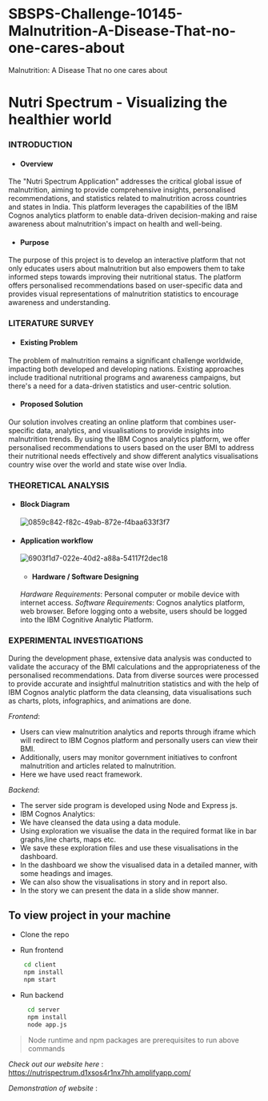 # SBSPS-Challenge-10145-Malnutrition-A-Disease-That-no-one-cares-about
Malnutrition: A Disease That no one cares about

# Nutri Spectrum - Visualizing the healthier world
### INTRODUCTION
- #### Overview
The "Nutri Spectrum Application" addresses the critical global issue of malnutrition, aiming to provide comprehensive insights, personalised recommendations, and statistics related to malnutrition across countries and states in India. This platform leverages the capabilities of the IBM Cognos analytics platform to enable data-driven decision-making and raise awareness about malnutrition's impact on health and well-being.
- #### Purpose
The purpose of this project is to develop an interactive platform that not only educates users about malnutrition but also empowers them to take informed steps towards improving their nutritional status. The platform offers personalised recommendations based on user-specific data and provides visual representations of malnutrition statistics to encourage awareness and understanding.
### LITERATURE SURVEY
- #### Existing Problem
The problem of malnutrition remains a significant challenge worldwide, impacting both developed and developing nations. Existing approaches include traditional nutritional programs and awareness campaigns, but there's a need for a data-driven statistics and user-centric solution.
- ####  Proposed Solution
Our solution involves creating an online platform that combines user-specific data, analytics, and visualisations to provide insights into malnutrition trends. By using the IBM Cognos analytics platform, we offer personalised recommendations to users based on the user BMI to address their nutritional needs effectively and show different analytics visualisations country wise over the world and state wise over India.
### THEORETICAL ANALYSIS
- #### Block Diagram
     ![0859c842-f82c-49ab-872e-f4baa633f3f7](https://github.com/smartinternz02/SBSPS-Challenge-10145-Malnutrition-A-Disease-That-no-one-cares-about/assets/94107398/f43a16eb-93c9-4873-86fe-8e6fa3092666)

- #### Application workflow
   ![6903f1d7-022e-40d2-a88a-54117f2dec18](https://github.com/smartinternz02/SBSPS-Challenge-10145-Malnutrition-A-Disease-That-no-one-cares-about/assets/94107398/865efb58-298b-4b71-9aa5-6bc9b4ada92a)

   - #### Hardware / Software Designing
  *Hardware Requirements*: Personal computer or mobile device with internet access.
*Software Requirements*: Cognos analytics platform, web browser.
Before logging onto a website, users should be logged into the IBM Cognitive Analytic Platform.

### EXPERIMENTAL INVESTIGATIONS
During the development phase, extensive data analysis was conducted to validate the accuracy of the BMI calculations and the appropriateness of the personalised recommendations. Data from diverse sources were processed to provide accurate and insightful malnutrition statistics and with the help of IBM Cognos analytic platform the data cleansing, data visualisations such as charts, plots, infographics, and animations are done. 
   
  *Frontend*: 
 - Users can view malnutrition analytics and reports through iframe which will  redirect to IBM Cognos platform and personally users can view their BMI.
- Additionally, users may monitor government initiatives to confront malnutrition and articles related to malnutrition.
- Here we have used  react framework.

*Backend*:
- The server side program is developed using Node and Express js.
- IBM Cognos Analytics: 
- We have cleansed the data using a data module.
- Using exploration we visualise the data in the required format like in bar graphs,line charts, maps etc.
- We save these exploration files and use these visualisations in the dashboard.
- In the dashboard we show the visualised data in a detailed manner, with some headings and images.
- We can also show the visualisations in  story and in report also.
- In the story we can present the data in a slide show manner.




## To view project in your machine
- Clone the repo
- Run frontend
    ```  sh
     cd client
     npm install
     npm start
    ```
     
- Run backend
   ``` sh
     cd server
     npm install
     node app.js
     ```
     
> Node runtime and npm packages are prerequisites to run above commands

*Check out our website here* : https://nutrispectrum.d1xsos4r1nx7hh.amplifyapp.com/

*Demonstration of website* :
